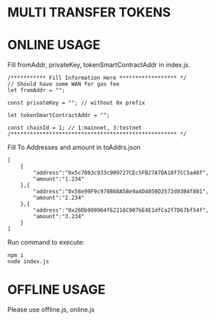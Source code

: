 # MULTI TRANSFER TOKENS

# ONLINE USAGE

Fill fromAddr, privateKey, tokenSmartContractAddr in index.js.

```
/*********** Fill Information Here ****************** */
// Should have some WAN for gas fee
let fromAddr = "";   

const privateKey = ""; // without 0x prefix

let tokenSmartContractAddr = "";

const chainId = 1; // 1:mainnet, 3:testnet
/**************************************************** */
```

Fill To Addresses and amount in toAddrs.json

```
[
    {
        "address":"0x5c7803c933c909727CEc5FB27A7DA10f7CC5a48f",
        "amount":"1.234"
    },{
        "address":"0x58e99F9c970868A58e9a4D4050D2572d03B4f801",
        "amount":"2.234"
    },{
        "address":"0x26Db909964f62216C907bE4E1dfCa2f7D67bf54f",
        "amount":"3.234"
    }
]
```

Run command to execute:

```
npm i
node index.js

```

# OFFLINE USAGE

Please use offline.js, online.js